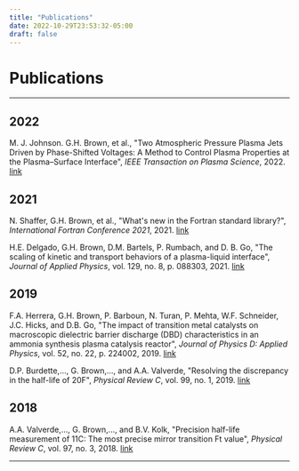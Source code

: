 ```yaml
---
title: "Publications"
date: 2022-10-29T23:53:32-05:00
draft: false
---
```


# Publications

---

## 2022

M. J. Johnson. <span class="themecolor">G.H. Brown</span>, et al.,
"Two Atmospheric Pressure Plasma Jets Driven by Phase-Shifted
Voltages: A Method to Control Plasma Properties at the
Plasma–Surface Interface",
*IEEE Transaction on Plasma Science*, 2022.
<a class="mainlink" href="https://ieeexplore.ieee.org/document/9866674" target="_blank"> link </a>


## 2021

N. Shaffer, <span class="themecolor">G.H. Brown</span>, et al.,
"What's new in the Fortran standard library?",
*International Fortran Conference 2021*, 2021.
<a class="mainlink" href="https://tcevents.chem.uzh.ch/event/14/co" target="_blank"> link </a>

H.E. Delgado, <span class="themecolor">G.H. Brown</span>, D.M. Bartels, P. Rumbach, and D. B. Go,
"The scaling of kinetic and transport behaviors of a plasma-liquid interface",
*Journal of Applied Physics*,
vol. 129, no. 8, p. 088303, 2021.
<a class="mainlink" href="https://aip.scitation.org/doi/abs/10.1063/5.0040163" target="_blank"> link </a>


## 2019

F.A. Herrera, <span class="themecolor">G.H. Brown</span>, P. Barboun, N. Turan, P. Mehta, W.F. Schneider,
J.C. Hicks, and D.B. Go, "The impact of transition metal catalysts on macroscopic dielectric barrier discharge (DBD) characteristics in an ammonia synthesis plasma catalysis reactor",
*Journal of Physics D: Applied Physics*,
vol. 52, no. 22, p. 224002, 2019.
<a class="mainlink" href="https://iopscience.iop.org/article/10.1088/1361-6463/ab0c58/meta" target="_blank"> link </a>

D.P. Burdette,..., <span class="themecolor"> G. Brown</span>,..., and A.A. Valverde,
"Resolving the discrepancy in the half-life of 20F",
*Physical Review C*, vol. 99, no. 1, 2019.
<a class="mainlink" href="https://journals.aps.org/prc/abstract/10.1103/PhysRevC.99.015501" target="_blank"> link </a>


## 2018

A.A. Valverde,...,<span class="themecolor"> G. Brown</span>,..., and B.V. Kolk, "Precision half-life measurement
of 11C: The most precise mirror transition Ft value",
*Physical Review C*, vol. 97, no. 3, 2018.
<a class="mainlink" href="https://journals.aps.org/prc/abstract/10.1103/PhysRevC.97.035503" target="_blank"> link </a>

---

